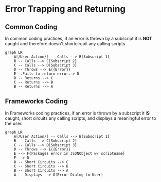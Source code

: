 # Error Trapping and Returning

## Common Coding

In common coding practices, if an error is thrown by a subscript it is **NOT** caught and therefore doesn't shortcircuit any calling scripts

```mermaid
graph LR
    A[/User Action/] -- Calls --> B[Subscript 1] 
    B -- Calls --> C[Subscript 2] 
    C -- Calls --> D[Subscript 3] 
    D -- Throws --> E{{Error}}
    E -.Fails to return error.-> D
    D -- Returns --> C
    C -- Returns --> B
    B -- Returns --> A
```
## Frameworks Coding

In Frameworks coding practices, if an error is thrown by a subscript it **IS** caught, short circuits any calling scripts, and displays a meaningful error to the user.

```mermaid
graph LR
    A[/User Action/] -- Calls --> B[Subscript 1] 
    B -- Calls --> C[Subscript 2] 
    C -- Calls --> D[Subscript 3] 
    D -- Throws --> E{{Error}}
    E --> F{Packages error in JSONObject w/ scriptname}
    F --> D
    D -- Short Circuits --> C
    C -- Short Circuits --> B
    B -- Short Circuits --> A
    A -- Displays --> G(Error Dialog to User)
```
